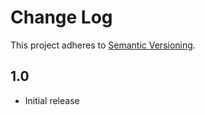 # Change Log

This project adheres to [Semantic Versioning](http://semver.org/).

## 1.0

* Initial release
